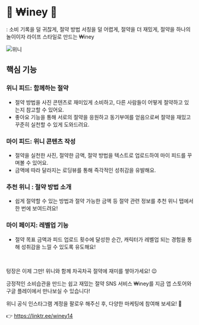 # 👑 ₩iney 💸

: 소비 기록을 덜 귀찮게, 절약 방법 서칭을 덜 어렵게, 절약을 더 재밌게, 절약을 하나의 놀이이자 라이프 스타일로 만드는 ₩iney

![위니](https://github.com/team-winey/.github/assets/68090939/d1ea0450-10bc-4fca-a8ac-c143fe1192c8)


## 핵심 기능 

### 위니 피드: 함께하는 절약

- 절약 방법을 사진 콘텐츠로 재미있게 소비하고, 다른 사람들이 어떻게 절약하고 있는지 참고할 수 있어요.
- 좋아요 기능을 통해 서로의 절약을 응원하고 동기부여를 얻음으로써 절약을 재밌고 꾸준히 실천할 수 있게 도와드려요.

### 마이 피드: 위니 콘텐츠 작성

- 절약을 실천한 사진, 절약한 금액, 절약 방법을 텍스트로 업로드하여 마이 피드를 꾸며볼 수 있어요.
- 금액에 따라 달라지는 로딩뷰를 통해 즉각적인 성취감을 유발해요.

### 추천 위니 : 절약 방법 소개

- 쉽게 절약할 수 있는 방법과 절약 가능한 금액 등 절약 관련 정보를 추천 위니 탭에서 한 번에 보여드려요!

### 마이 페이지: 레벨업 기능

- 절약 목표 금액과 피드 업로드 횟수에 달성한 순간, 캐릭터가 레벨업 되는 경험을 통해 성취감을 느낄 수 있도록 유도해요!

<br>

텅장은 이제 그만! 위니와 함께 차곡차곡 절약에 재미를 쌓아가세요! 😉

긍정적인 소비습관을 만드는 쉽고 재밌는 절약 SNS 서비스 ₩iney를 지금 앱 스토어와 구글 플레이에서 만나보실 수 있습니다!

위니 공식 인스타그램 계정을 팔로우 해주신 후, 다양한 마케팅에 참여해 보세요! 🙂

👉 https://linktr.ee/winey14 
